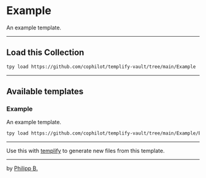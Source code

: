 # Example

An example template.

---

## Load this Collection

```bash
tpy load https://github.com/cophilot/templify-vault/tree/main/Example
```

---

## Available templates

### Example

An example template.

```bash
tpy load https://github.com/cophilot/templify-vault/tree/main/Example/Example -t
```

---

Use this with [templify](https://templify.philipp-bonin.com/) to generate new files from this template.

---

by [Philipp B.](https://github.com/cophilot)

